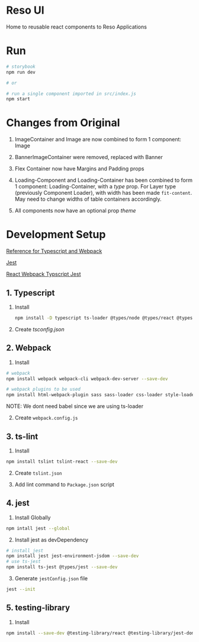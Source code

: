 # Reso UI

Home to reusable react components to Reso Applications

# Run

```bash
# storybook
npm run dev

# or

# run a single component imported in src/index.js
npm start

```

# Changes from Original

1. ImageContainer and Image are now combined to form 1 component: Image

2. BannerImageContainer were removed, replaced with Banner

3. Flex Container now have Margins and Padding props

4. Loading-Component and Loading-Container has been combined to form 1 component: Loading-Container, with a _type_ prop. For Layer type (previously Component Loader), with width has been made `fit-content`. May need to change widths of table containers accordingly.

5. All components now have an optional prop _theme_

# Development Setup

[Reference for Typescript and Webpack](https://dev.to/shivampawar/setup-react-application-using-typescript-and-webpack-2kn6)

[Jest](https://jestjs.io/docs/getting-started)

[React Webpack Typscript Jest](https://maxpolski.medium.com/react-typescript-webpack-jest-93a58c8458e5)

## 1. Typescript

1. Install

   ```bash
   npm install -D typescript ts-loader @types/node @types/react @types/react-dom
   ```

2. Create _tsconfig.json_

## 2. Webpack

1. Install

```bash
# webpack
npm install webpack webpack-cli webpack-dev-server --save-dev

# webpack plugins to be used
npm install html-webpack-plugin sass sass-loader css-loader style-loader --save-dev url-loader
```

NOTE: We dont need babel since we are using ts-loader

2. Create `webpack.config.js`

## 3. ts-lint

1. Install

```bash
npm install tslint tslint-react --save-dev
```

2. Create `tslint.json`

3. Add lint command to `Package.json` script

## 4. jest

1. Install Globally

```bash
npm intall jest --global
```

2. Install jest as devDependency

```bash
# install jest
npm install jest jest-environment-jsdom --save-dev
# use ts-jest
npm install ts-jest @types/jest --save-dev
```

3. Generate `jestConfig.json` file

```bash
jest --init
```

## 5. testing-library

1. Install

```bash
npm install --save-dev @testing-library/react @testing-library/jest-dom
```
